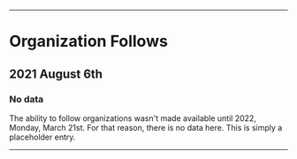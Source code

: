 
***

# Organization Follows

## 2021 August 6th

### No data

The ability to follow organizations wasn't made available until 2022, Monday, March 21st. For that reason, there is no data here. This is simply a placeholder entry.

***
